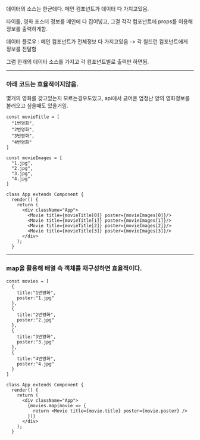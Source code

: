 데이터의 소스는 한군데다. 메인 컴포넌트가 데이터 다 가지고있음.

타이틀, 영화 포스터 정보를 메인에 다 집어넣고, 그걸 각각 컴포넌트에 props를 이용해 정보를 출력하게함.

데이터 플로우 : 메인 컴포넌트가 전체정보 다 가지고있음 -> 각 칠드런 컴포넌트에게 정보를 전달함

그럼 한개의 데이터 소스를 가지고 각 컴포넌트별로 출력만 하면됨.
***

### 아래 코드는 효율적이지않음. 
몇개의 영화를 갖고있는지 모르는경우도있고, api에서 긁어온 엄청난 양의 영화정보를 불러오고 싶을때도 있을거임.
```
const movieTitle = [
  "1번영화",
  "2번영화",
  "3번영화",
  "4번영화"
]

const movieImages = [
  "1.jpg",
  "2.jpg",
  "3.jpg",
  "4.jpg"
]

class App extends Component {
  render() {
    return (
      <div className="App">
        <Movie title={movieTitle[0]} poster={movieImages[0]}/>
        <Movie title={movieTitle[1]} poster={movieImages[1]}/>
        <Movie title={movieTitle[2]} poster={movieImages[2]}/>
        <Movie title={movieTitle[3]} poster={movieImages[3]}/>
      </div>
    );
  }
```
***
### map을 활용해 배열 속 객체를 재구성하면 효율적이다.
```
const movies = [
  {
    title:"1번영화",
    poster:"1.jpg"
  },
  {
    title:"2번영화",
    poster:"2.jpg"
  },
  {
    title:"3번영화",
    poster:"3.jpg"
  },
  {
    title:"4번영화",
    poster:"4.jpg"
  }
]

class App extends Component {
  render() {
    return (
      <div className="App">
        {movies.map(movie => {
          return <Movie title={movie.title} poster={movie.poster} />
        })}
      </div>
    );
  }
```
